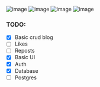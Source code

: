 ![image](https://github.com/user-attachments/assets/52fc2b1f-e9a9-4d65-9da0-e1cc7b0b4469)
![image](https://github.com/user-attachments/assets/c967a4dc-9344-47a3-90ee-e731a47dc93f)
![image](https://github.com/user-attachments/assets/94c507e5-ad97-4455-b22d-3b2bc400c519)
![image](https://github.com/user-attachments/assets/45e4bb48-292b-45ea-89f4-d610bdd292ec)
### TODO:
- [X] Basic crud blog
- [ ] Likes
- [ ] Reposts
- [X] Basic UI
- [X] Auth
- [X] Database
- [ ] Postgres
